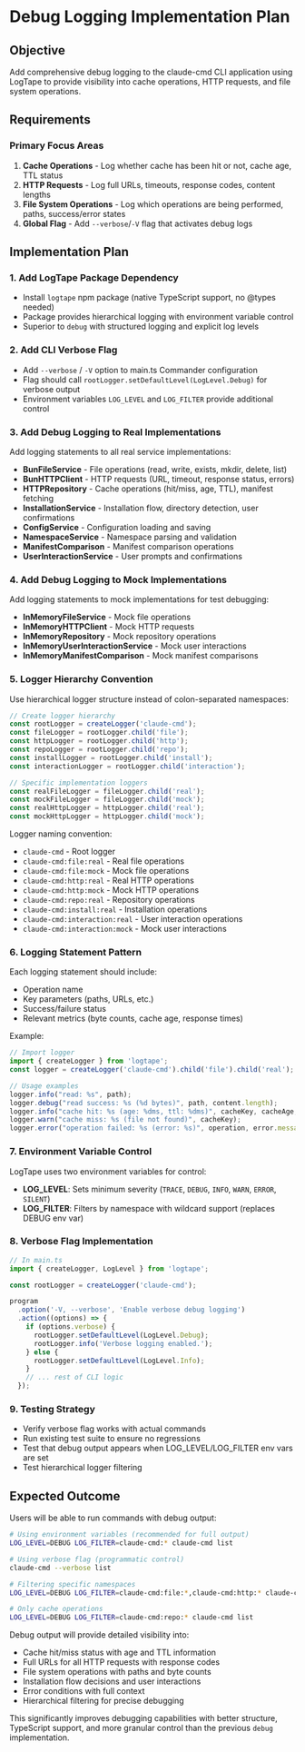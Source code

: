 # Debug Logging Implementation Plan

## Objective
Add comprehensive debug logging to the claude-cmd CLI application using LogTape to provide visibility into cache operations, HTTP requests, and file system operations.

## Requirements

### Primary Focus Areas
1. **Cache Operations** - Log whether cache has been hit or not, cache age, TTL status
2. **HTTP Requests** - Log full URLs, timeouts, response codes, content lengths
3. **File System Operations** - Log which operations are being performed, paths, success/error states
4. **Global Flag** - Add `--verbose`/`-V` flag that activates debug logs

## Implementation Plan

### 1. Add LogTape Package Dependency
- Install `logtape` npm package (native TypeScript support, no @types needed)
- Package provides hierarchical logging with environment variable control
- Superior to `debug` with structured logging and explicit log levels

### 2. Add CLI Verbose Flag
- Add `--verbose` / `-V` option to main.ts Commander configuration
- Flag should call `rootLogger.setDefaultLevel(LogLevel.Debug)` for verbose output
- Environment variables `LOG_LEVEL` and `LOG_FILTER` provide additional control

### 3. Add Debug Logging to Real Implementations
Add logging statements to all real service implementations:
- **BunFileService** - File operations (read, write, exists, mkdir, delete, list)
- **BunHTTPClient** - HTTP requests (URL, timeout, response status, errors)
- **HTTPRepository** - Cache operations (hit/miss, age, TTL), manifest fetching
- **InstallationService** - Installation flow, directory detection, user confirmations
- **ConfigService** - Configuration loading and saving
- **NamespaceService** - Namespace parsing and validation
- **ManifestComparison** - Manifest comparison operations
- **UserInteractionService** - User prompts and confirmations

### 4. Add Debug Logging to Mock Implementations
Add logging statements to mock implementations for test debugging:
- **InMemoryFileService** - Mock file operations
- **InMemoryHTTPClient** - Mock HTTP requests
- **InMemoryRepository** - Mock repository operations
- **InMemoryUserInteractionService** - Mock user interactions
- **InMemoryManifestComparison** - Mock manifest comparisons

### 5. Logger Hierarchy Convention
Use hierarchical logger structure instead of colon-separated namespaces:

```typescript
// Create logger hierarchy
const rootLogger = createLogger('claude-cmd');
const fileLogger = rootLogger.child('file');
const httpLogger = rootLogger.child('http');
const repoLogger = rootLogger.child('repo');
const installLogger = rootLogger.child('install');
const interactionLogger = rootLogger.child('interaction');

// Specific implementation loggers
const realFileLogger = fileLogger.child('real');
const mockFileLogger = fileLogger.child('mock');
const realHttpLogger = httpLogger.child('real');
const mockHttpLogger = httpLogger.child('mock');
```

Logger naming convention:
- `claude-cmd` - Root logger
- `claude-cmd:file:real` - Real file operations
- `claude-cmd:file:mock` - Mock file operations
- `claude-cmd:http:real` - Real HTTP operations
- `claude-cmd:http:mock` - Mock HTTP operations
- `claude-cmd:repo:real` - Repository operations
- `claude-cmd:install:real` - Installation operations
- `claude-cmd:interaction:real` - User interaction operations
- `claude-cmd:interaction:mock` - Mock user interactions

### 6. Logging Statement Pattern
Each logging statement should include:
- Operation name
- Key parameters (paths, URLs, etc.)
- Success/failure status
- Relevant metrics (byte counts, cache age, response times)

Example:
```typescript
// Import logger
import { createLogger } from 'logtape';
const logger = createLogger('claude-cmd').child('file').child('real');

// Usage examples
logger.info("read: %s", path);
logger.debug("read success: %s (%d bytes)", path, content.length);
logger.info("cache hit: %s (age: %dms, ttl: %dms)", cacheKey, cacheAge, ttl);
logger.warn("cache miss: %s (file not found)", cacheKey);
logger.error("operation failed: %s (error: %s)", operation, error.message);
```

### 7. Environment Variable Control
LogTape uses two environment variables for control:
- **LOG_LEVEL**: Sets minimum severity (`TRACE`, `DEBUG`, `INFO`, `WARN`, `ERROR`, `SILENT`)
- **LOG_FILTER**: Filters by namespace with wildcard support (replaces DEBUG env var)

### 8. Verbose Flag Implementation
```typescript
// In main.ts
import { createLogger, LogLevel } from 'logtape';

const rootLogger = createLogger('claude-cmd');

program
  .option('-V, --verbose', 'Enable verbose debug logging')
  .action((options) => {
    if (options.verbose) {
      rootLogger.setDefaultLevel(LogLevel.Debug);
      rootLogger.info('Verbose logging enabled.');
    } else {
      rootLogger.setDefaultLevel(LogLevel.Info);
    }
    // ... rest of CLI logic
  });
```

### 9. Testing Strategy
- Verify verbose flag works with actual commands
- Run existing test suite to ensure no regressions
- Test that debug output appears when LOG_LEVEL/LOG_FILTER env vars are set
- Test hierarchical logger filtering

## Expected Outcome

Users will be able to run commands with debug output:

```bash
# Using environment variables (recommended for full output)
LOG_LEVEL=DEBUG LOG_FILTER=claude-cmd:* claude-cmd list

# Using verbose flag (programmatic control)
claude-cmd --verbose list

# Filtering specific namespaces
LOG_LEVEL=DEBUG LOG_FILTER=claude-cmd:file:*,claude-cmd:http:* claude-cmd list

# Only cache operations
LOG_LEVEL=DEBUG LOG_FILTER=claude-cmd:repo:* claude-cmd list
```

Debug output will provide detailed visibility into:
- Cache hit/miss status with age and TTL information
- Full URLs for all HTTP requests with response codes
- File system operations with paths and byte counts
- Installation flow decisions and user interactions
- Error conditions with full context
- Hierarchical filtering for precise debugging

This significantly improves debugging capabilities with better structure, TypeScript support, and more granular control than the previous `debug` implementation.